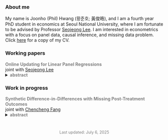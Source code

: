 <title>Joonho (Phil) Hwang</title>

### About me

My name is Joonho (Phil) Hwang (황준호; 黃俊晧), and I am a fourth year PhD student in economics at Seoul National University, where I am fortunate to be advised by Professor [Seojeong Lee](https://sites.google.com/site/misspecifiedjay/). I am interested in econometrics with a focus on panel data, causal inference, and missing data problem. Click [here](https://drive.google.com/file/d/1bS-Kw1BNpTo8jqYJVT2mOtRLqVpP1Nim/view?usp=drivesdk) for a copy of my CV.

### Working papers
<div>
  <span style="font-weight: bold; color: gray;">Online Updating for Linear Panel Regressions</span><br>
  joint with <a href="https://sites.google.com/site/misspecifiedjay/">Seojeong Lee</a><br>
<!--   <a href="https://drive.google.com/file/d/1RYYiOoaNpwb0QlAOAeb1EZ90yPcIShnK/view?usp=sharing">[slides]</a><br> -->
  <details>
    <summary>
      <span style="font-weight: bold; color: gray;">abstract</span>
    </summary>
    <span style="font-size: 95%; margin-top: 10px; display: block; text-align: justify;">
      In this paper, we develop online updating methods for linear panel regression models. Online updating refers to estimation and inference procedures designed for settings where data become available sequentially. In practice, the potential size of the dataset or data confidentiality constraints may preclude researchers from storing or accessing the entire dataset. We propose an online updating procedure for widely used linear regression models in panel data. Panel data involves two possible types of data expansions: (1) the arrival of new units, or (2) the arrival of additional time periods for existing units. We demonstrate procedures to update both regression coefficients and cluster-robust variance for each case.
      <br>
    <span> presented at:</span> SNU Econometrics Workshop, SETA 2025, University of Sydney (scheduled)
    </span>
  </details>
</div>

<div style="margin: 20px 0;"></div> <!-- 제목 사이 간격 -->

### Work in progress
<div>
  <span style="font-weight: bold; color: gray;">Synthetic Difference-in-Differences with Missing
Post-Treatment Outcomes</span><br>
  joint with <a href="https://www.econ.uni-bonn.de/en/department/doctoral-students/chencheng-fang">Chencheng Fang</a><br>
  <details>
    <summary>
      <span style="font-weight: bold; color: gray;">abstract</span>
    </summary>
    <span style="font-size: 95%; margin-top: 10px; display: block; text-align: justify;">
      tbd
      <br>
    <span> presented at:</span> 3rd BCFM PhD conference (by coauthor)
    </span>
  </details>
</div>

<div style="margin: 10px 0;"></div> <!-- 간격 조정 -->

<!--
<div>
  <span style="font-weight: bold; color: gray;">Causal Inference via Matrix Completion with Group Heterogeneity</span><br>
  Joonho Hwang<br>
  <details>
    <summary>
      <span style="font-weight: bold; color: gray;">abstract</span>
    </summary>
    <span style="font-size: 95%; margin-top: 10px; display: block; text-align: justify;">
      tbd
    </span>
  </details>
</div>
-->

<div style="text-align: center; font-size: 90%; color: gray; margin-top: 40px;">
  Last updated: July 6, 2025
</div>
